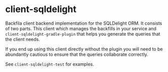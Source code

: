 # client-sqldelight

Backfila client backend implementation for the SQLDelight ORM. It consists of two parts. This client 
which manages the backfills in your service and `client-sqldelight-gradle-plugin` that helps you 
generate the queries that the client needs.

If you end up using this client directly without the plugin you will need to be abundantly cautious 
to ensure that the queries collaborate correctly.

See `client-sqldelight-test` for examples.
